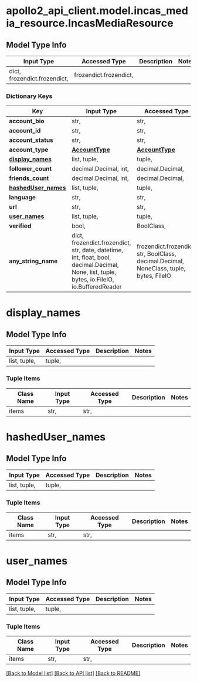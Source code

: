 # apollo2_api_client.model.incas_media_resource.IncasMediaResource

## Model Type Info
Input Type | Accessed Type | Description | Notes
------------ | ------------- | ------------- | -------------
dict, frozendict.frozendict,  | frozendict.frozendict,  |  | 

### Dictionary Keys
Key | Input Type | Accessed Type | Description | Notes
------------ | ------------- | ------------- | ------------- | -------------
**account_bio** | str,  | str,  |  | [optional] 
**account_id** | str,  | str,  |  | [optional] 
**account_status** | str,  | str,  |  | [optional] 
**account_type** | [**AccountType**](AccountType.md) | [**AccountType**](AccountType.md) |  | [optional] 
**[display_names](#display_names)** | list, tuple,  | tuple,  |  | [optional] 
**follower_count** | decimal.Decimal, int,  | decimal.Decimal,  |  | [optional] 
**friends_count** | decimal.Decimal, int,  | decimal.Decimal,  |  | [optional] 
**[hashedUser_names](#hashedUser_names)** | list, tuple,  | tuple,  |  | [optional] 
**language** | str,  | str,  |  | [optional] 
**url** | str,  | str,  |  | [optional] 
**[user_names](#user_names)** | list, tuple,  | tuple,  |  | [optional] 
**verified** | bool,  | BoolClass,  |  | [optional] 
**any_string_name** | dict, frozendict.frozendict, str, date, datetime, int, float, bool, decimal.Decimal, None, list, tuple, bytes, io.FileIO, io.BufferedReader | frozendict.frozendict, str, BoolClass, decimal.Decimal, NoneClass, tuple, bytes, FileIO | any string name can be used but the value must be the correct type | [optional]

# display_names

## Model Type Info
Input Type | Accessed Type | Description | Notes
------------ | ------------- | ------------- | -------------
list, tuple,  | tuple,  |  | 

### Tuple Items
Class Name | Input Type | Accessed Type | Description | Notes
------------- | ------------- | ------------- | ------------- | -------------
items | str,  | str,  |  | 

# hashedUser_names

## Model Type Info
Input Type | Accessed Type | Description | Notes
------------ | ------------- | ------------- | -------------
list, tuple,  | tuple,  |  | 

### Tuple Items
Class Name | Input Type | Accessed Type | Description | Notes
------------- | ------------- | ------------- | ------------- | -------------
items | str,  | str,  |  | 

# user_names

## Model Type Info
Input Type | Accessed Type | Description | Notes
------------ | ------------- | ------------- | -------------
list, tuple,  | tuple,  |  | 

### Tuple Items
Class Name | Input Type | Accessed Type | Description | Notes
------------- | ------------- | ------------- | ------------- | -------------
items | str,  | str,  |  | 

[[Back to Model list]](../../README.md#documentation-for-models) [[Back to API list]](../../README.md#documentation-for-api-endpoints) [[Back to README]](../../README.md)

